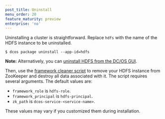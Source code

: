 ```yaml
---
post_title: Uninstall
menu_order: 20
feature_maturity: preview
enterprise: 'no'
---
```


Uninstalling a cluster is straightforward. Replace `hdfs` with the name of the HDFS instance to be uninstalled.

```
$ dcos package uninstall --app-id=hdfs
```

**Note:** Alternatively, you can [uninstall HDFS from the DC/OS GUI](https://docs.mesosphere.com/1.9/deploying-services/uninstall/).

Then, use the [framework cleaner script](https://docs.mesosphere.com/1.9/deploying-services/uninstall/#framework-cleaner) to remove your HDFS instance from ZooKeeper and destroy all data associated with it. The script requires several arguments. The default values are:

- `framework_role` is `hdfs-role`.
- `framework_principal` is `hdfs-principal`.
- `zk_path` is `dcos-service-<service-name>`.

These values may vary if you customized them during installation.
